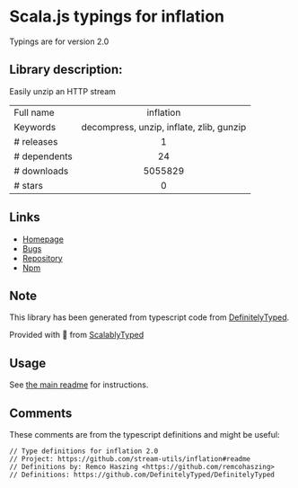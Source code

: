 
# Scala.js typings for inflation

Typings are for version 2.0

## Library description:
Easily unzip an HTTP stream

|                    |                 |
| ------------------ | :-------------: |
| Full name          | inflation |
| Keywords           | decompress, unzip, inflate, zlib, gunzip |
| # releases         | 1 |
| # dependents       | 24 |
| # downloads        | 5055829 |
| # stars            | 0 |

## Links
- [Homepage](https://github.com/stream-utils/inflation#readme)
- [Bugs](https://github.com/stream-utils/inflation/issues)
- [Repository](https://github.com/stream-utils/inflation)
- [Npm](https://www.npmjs.com/package/inflation)
    


## Note
This library has been generated from typescript code from [DefinitelyTyped](https://definitelytyped.org).

Provided with :purple_heart: from [ScalablyTyped](https://github.com/oyvindberg/ScalablyTyped)

## Usage
See [the main readme](../../readme.md) for instructions.

## Comments

These comments are from the typescript definitions and might be useful:
```
// Type definitions for inflation 2.0
// Project: https://github.com/stream-utils/inflation#readme
// Definitions by: Remco Haszing <https://github.com/remcohaszing>
// Definitions: https://github.com/DefinitelyTyped/DefinitelyTyped

```

